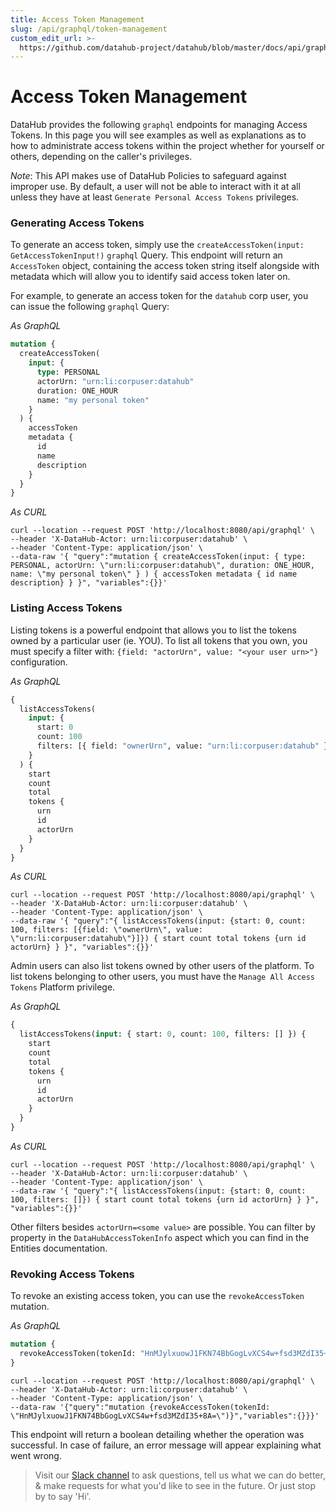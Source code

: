 ```yaml
---
title: Access Token Management
slug: /api/graphql/token-management
custom_edit_url: >-
  https://github.com/datahub-project/datahub/blob/master/docs/api/graphql/token-management.md
---
```


# Access Token Management

DataHub provides the following `graphql` endpoints for managing Access Tokens. In this page you will see examples as well
as explanations as to how to administrate access tokens within the project whether for yourself or others, depending on the caller's privileges.

_Note_: This API makes use of DataHub Policies to safeguard against improper use. By default, a user will not be able to interact with it at all unless they have at least `Generate Personal Access Tokens` privileges.

### Generating Access Tokens

To generate an access token, simply use the `createAccessToken(input: GetAccessTokenInput!)` `graphql` Query.
This endpoint will return an `AccessToken` object, containing the access token string itself alongside with metadata
which will allow you to identify said access token later on.

For example, to generate an access token for the `datahub` corp user, you can issue the following `graphql` Query:

_As GraphQL_

```graphql
mutation {
  createAccessToken(
    input: {
      type: PERSONAL
      actorUrn: "urn:li:corpuser:datahub"
      duration: ONE_HOUR
      name: "my personal token"
    }
  ) {
    accessToken
    metadata {
      id
      name
      description
    }
  }
}
```

_As CURL_

```curl
curl --location --request POST 'http://localhost:8080/api/graphql' \
--header 'X-DataHub-Actor: urn:li:corpuser:datahub' \
--header 'Content-Type: application/json' \
--data-raw '{ "query":"mutation { createAccessToken(input: { type: PERSONAL, actorUrn: \"urn:li:corpuser:datahub\", duration: ONE_HOUR, name: \"my personal token\" } ) { accessToken metadata { id name description} } }", "variables":{}}'
```

### Listing Access Tokens

Listing tokens is a powerful endpoint that allows you to list the tokens owned by a particular user (ie. YOU).
To list all tokens that you own, you must specify a filter with: `{field: "actorUrn", value: "<your user urn>"}` configuration.

_As GraphQL_

```graphql
{
  listAccessTokens(
    input: {
      start: 0
      count: 100
      filters: [{ field: "ownerUrn", value: "urn:li:corpuser:datahub" }]
    }
  ) {
    start
    count
    total
    tokens {
      urn
      id
      actorUrn
    }
  }
}
```

_As CURL_

```curl
curl --location --request POST 'http://localhost:8080/api/graphql' \
--header 'X-DataHub-Actor: urn:li:corpuser:datahub' \
--header 'Content-Type: application/json' \
--data-raw '{ "query":"{ listAccessTokens(input: {start: 0, count: 100, filters: [{field: \"ownerUrn\", value: \"urn:li:corpuser:datahub\"}]}) { start count total tokens {urn id actorUrn} } }", "variables":{}}'
```

Admin users can also list tokens owned by other users of the platform. To list tokens belonging to other users, you must have the `Manage All Access Tokens` Platform privilege.

_As GraphQL_

```graphql
{
  listAccessTokens(input: { start: 0, count: 100, filters: [] }) {
    start
    count
    total
    tokens {
      urn
      id
      actorUrn
    }
  }
}
```

_As CURL_

```curl
curl --location --request POST 'http://localhost:8080/api/graphql' \
--header 'X-DataHub-Actor: urn:li:corpuser:datahub' \
--header 'Content-Type: application/json' \
--data-raw '{ "query":"{ listAccessTokens(input: {start: 0, count: 100, filters: []}) { start count total tokens {urn id actorUrn} } }", "variables":{}}'
```

Other filters besides `actorUrn=<some value>` are possible. You can filter by property in the `DataHubAccessTokenInfo` aspect which you can find in the Entities documentation.

### Revoking Access Tokens

To revoke an existing access token, you can use the `revokeAccessToken` mutation.

_As GraphQL_

```graphql
mutation {
  revokeAccessToken(tokenId: "HnMJylxuowJ1FKN74BbGogLvXCS4w+fsd3MZdI35+8A=")
}
```

```curl
curl --location --request POST 'http://localhost:8080/api/graphql' \
--header 'X-DataHub-Actor: urn:li:corpuser:datahub' \
--header 'Content-Type: application/json' \
--data-raw '{"query":"mutation {revokeAccessToken(tokenId: \"HnMJylxuowJ1FKN74BbGogLvXCS4w+fsd3MZdI35+8A=\")}","variables":{}}}'
```

This endpoint will return a boolean detailing whether the operation was successful. In case of failure, an error message will appear explaining what went wrong.

> Visit our [Slack channel](https://slack.datahubproject.io) to ask questions, tell us what we can do better, & make requests for what you'd like to see in the future. Or just
> stop by to say 'Hi'.

